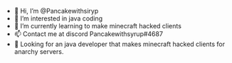 - 👋 Hi, I’m @Pancakewithsiryp
- 👀 I’m interested in java coding
- 🌱 I’m currently learning to make minecraft hacked clients
- 📫 Contact me at discord Pancakewithsyrup#4687
- 👀 Looking for an java developer that makes minecraft hacked clients for anarchy servers.
